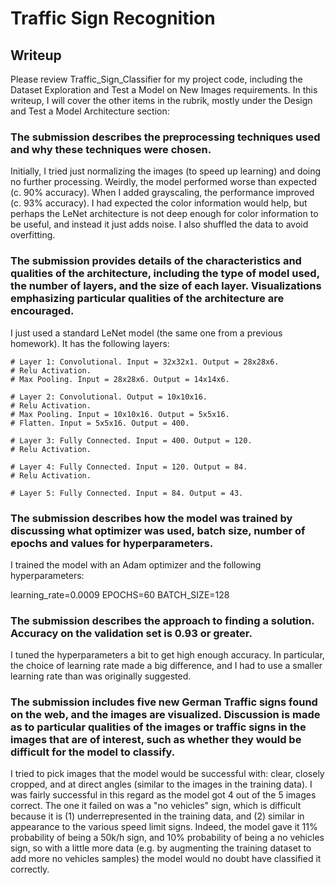 # **Traffic Sign Recognition** 

## Writeup

Please review Traffic_Sign_Classifier for my project code, including the Dataset Exploration and Test a Model on New Images
requirements. In this writeup, I will cover the other items in the rubrik, mostly under the Design and Test a Model Architecture section:

### The submission describes the preprocessing techniques used and why these techniques were chosen.

Initially, I tried just normalizing the images (to speed up learning) and doing no further processing. Weirdly, the model performed worse than expected (c. 90% accuracy). When I added grayscaling, the performance improved (c. 93% accuracy). I had expected the color information would help, but perhaps the LeNet architecture is not deep enough for color information to be useful, and instead it just adds noise. I also shuffled the data to avoid overfitting.

### The submission provides details of the characteristics and qualities of the architecture, including the type of model used, the number of layers, and the size of each layer. Visualizations emphasizing particular qualities of the architecture are encouraged.

I just used a standard LeNet model (the same one from a previous homework). It has the following layers:

    # Layer 1: Convolutional. Input = 32x32x1. Output = 28x28x6.
    # Relu Activation.
    # Max Pooling. Input = 28x28x6. Output = 14x14x6.

    # Layer 2: Convolutional. Output = 10x10x16.
    # Relu Activation.
    # Max Pooling. Input = 10x10x16. Output = 5x5x16.
    # Flatten. Input = 5x5x16. Output = 400.
    
    # Layer 3: Fully Connected. Input = 400. Output = 120.
    # Relu Activation.

    # Layer 4: Fully Connected. Input = 120. Output = 84.
    # Relu Activation.

    # Layer 5: Fully Connected. Input = 84. Output = 43.
    
### The submission describes how the model was trained by discussing what optimizer was used, batch size, number of epochs and values for hyperparameters.

I trained the model with an Adam optimizer and the following hyperparameters:

learning_rate=0.0009
EPOCHS=60
BATCH_SIZE=128

### The submission describes the approach to finding a solution. Accuracy on the validation set is 0.93 or greater.

I tuned the hyperparameters a bit to get high enough accuracy. In particular, the choice of learning rate made a big difference, and I had to use a smaller learning rate than was originally suggested.

### The submission includes five new German Traffic signs found on the web, and the images are visualized. Discussion is made as to particular qualities of the images or traffic signs in the images that are of interest, such as whether they would be difficult for the model to classify.

I tried to pick images that the model would be successful with: clear, closely cropped, and at direct angles (similar to the images in the training data). I was fairly successful in this regard as the model got 4 out of the 5 images correct. The one it failed on was a "no vehicles" sign, which is difficult because it is (1) underrepresented in the training data, and (2) similar in appearance to the various speed limit signs. Indeed, the model gave it 11% probability of being a 50k/h sign, and 10% probability of being a no vehicles sign, so with a little more data (e.g. by augmenting the training dataset to add more no vehicles samples) the model would no doubt have classified it correctly.

